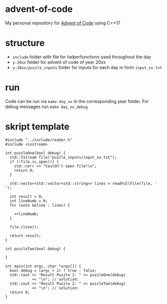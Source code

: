 # advent-of-code
My personal repository for [Advent of Code](https://adventofcode.com/) using C++17

# structure
- ```include``` folder with file for helperfunctions used throughout the day
- ```y-20xx``` folder for advent of code of year 20xx
- ```y-20xx/puzzle_inputs``` folder for inputs for each day in form ```input_xx.txt```

# run
Code can be run via ```make day_xx``` in the corresponding year folder. For debug messages run ```make day_xx_debug```

# skript template
```
#include "../include/reader.h"
#include <iostream>

int puzzleOne(bool debug) {
  std::fstream file("puzzle_inputs/input_xx.txt");
  if (!file.is_open()) {
    std::cerr << "Couldn't open file!\n";
    return 0;
  }

  std::vector<std::vector<std::string>> lines = readFullFile(file, ' ');

  int result = 0;
  int lineNumb = 0;
  for (auto &&line : lines) {
    
    ++lineNumb;
  }

  file.close();

  return result;
}

int puzzleTwo(bool debug) {
  
}

int main(int argc, char *argv[]) {
  bool debug = (argc > 1) ? true : false;
  std::cout << "Result Puzzle 1: " << puzzleOne(debug)
            << "\n"; // solution:
  std::cout << "Result Puzzle 2: " << puzzleTwo(debug)
            << "\n"; // solution:
  return 0;
}
```
